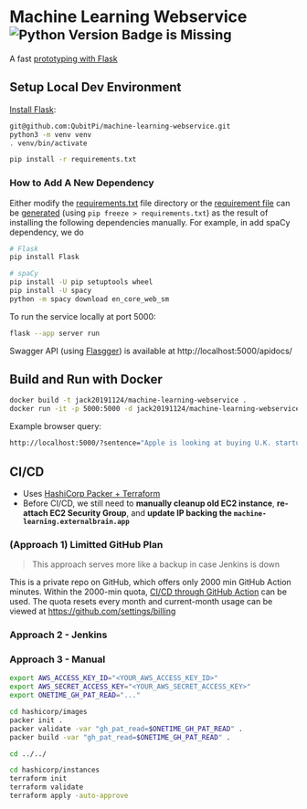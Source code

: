 Machine Learning Webservice <sup>![Python Version Badge is Missing](https://img.shields.io/badge/Python-3.10-brightgreen?style=flat-square&logo=python&logoColor=white)</sup>
===========================

A fast [prototyping with Flask](https://flask.palletsprojects.com/en/2.2.x/quickstart/#a-minimal-application)

Setup Local Dev Environment
---------------------------

[Install Flask](https://flask.palletsprojects.com/en/2.2.x/installation/):

```bash
git@github.com:QubitPi/machine-learning-webservice.git
python3 -m venv venv
. venv/bin/activate

pip install -r requirements.txt
```

### How to Add A New Dependency

Either modify the [requirements.txt](./requirements.txt) file directory or the [requirement file](./requirements.txt)
can be [generated](https://tecadmin.net/how-to-create-and-run-a-flask-application-using-docker/) (using
`pip freeze > requirements.txt`) as the result of installing the following dependencies manually. For example, in
add spaCy dependency, we do

```bash
# Flask
pip install Flask

# spaCy
pip install -U pip setuptools wheel
pip install -U spacy
python -m spacy download en_core_web_sm
```

To run the service locally at port 5000:

```bash
flask --app server run
```

Swagger API (using [Flasgger](https://github.com/flasgger/flasgger)) is available at http://localhost:5000/apidocs/

Build and Run with Docker
-------------------------

```bash
docker build -t jack20191124/machine-learning-webservice .
docker run -it -p 5000:5000 -d jack20191124/machine-learning-webservice
```

Example browser query:

```bash
http://localhost:5000/?sentence="Apple is looking at buying U.K. startup for $1 billion"
```

CI/CD
-----

- Uses [HashiCorp Packer + Terraform](./hashicorp)
- Before CI/CD, we still need to **manually cleanup old EC2 instance**, **re-attach EC2 Security Group**, and **update
  IP backing the `machine-learning.externalbrain.app`**

### (Approach 1) Limitted GitHub Plan

> This approach serves more like a backup in case Jenkins is down

This is a private repo on GitHub, which offers only 2000 min GitHub Action minutes. Within the 2000-min quota,
[CI/CD through GitHub Action](.github/workflows/ci-cd.yml) can be used. The quota resets every month and current-month
usage can be viewed at https://github.com/settings/billing

### Approach 2 - Jenkins

### Approach 3 - Manual

```bash
export AWS_ACCESS_KEY_ID="<YOUR_AWS_ACCESS_KEY_ID>"
export AWS_SECRET_ACCESS_KEY="<YOUR_AWS_SECRET_ACCESS_KEY>"
export ONETIME_GH_PAT_READ="..."

cd hashicorp/images
packer init .
packer validate -var "gh_pat_read=$ONETIME_GH_PAT_READ" .
packer build -var "gh_pat_read=$ONETIME_GH_PAT_READ" .

cd ../../

cd hashicorp/instances
terraform init
terraform validate
terraform apply -auto-approve
```